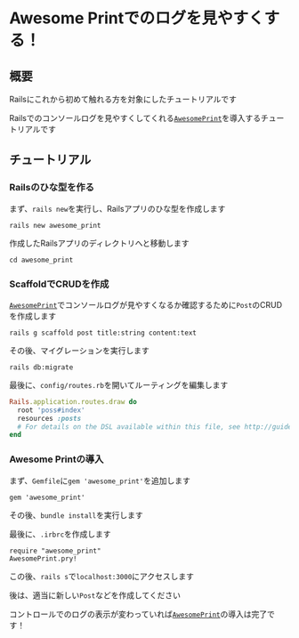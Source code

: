 # Awesome Printでのログを見やすくする！
## 概要

Railsにこれから初めて触れる方を対象にしたチュートリアルです

Railsでのコンソールログを見やすくしてくれる[`AwesomePrint`](https://github.com/awesome-print/awesome_print)を導入するチュートリアルです

## チュートリアル
### Railsのひな型を作る

まず、`rails new`を実行し、Railsアプリのひな型を作成します

```shell
rails new awesome_print
```

作成したRailsアプリのディレクトリへと移動します

```shell
cd awesome_print
```

### ScaffoldでCRUDを作成

[`AwesomePrint`](https://github.com/awesome-print/awesome_print)でコンソールログが見やすくなるか確認するために`Post`のCRUDを作成します

```shell
rails g scaffold post title:string content:text
```

その後、マイグレーションを実行します

```shell
rails db:migrate
```

最後に、`config/routes.rb`を開いてルーティングを編集します

```ruby:config/routes.rb
Rails.application.routes.draw do
  root 'poss#index'
  resources :posts
  # For details on the DSL available within this file, see http://guides.rubyonrails.org/routing.html
end
```

### Awesome Printの導入

まず、`Gemfile`に`gem 'awesome_print'`を追加します

```ruby:Gemfile
gem 'awesome_print'
```

その後、`bundle install`を実行します

最後に、`.irbrc`を作成します

```ruby:.irbrc
require "awesome_print"
AwesomePrint.pry!
```

この後、`rails s`で`localhost:3000`にアクセスします

後は、適当に新しい`Post`などを作成してください

コントロールでのログの表示が変わっていれば[`AwesomePrint`](https://github.com/awesome-print/awesome_print)の導入は完了です！
